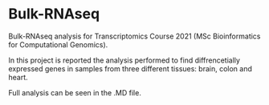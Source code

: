 # Bulk-RNAseq
 Bulk-RNAseq analysis for Transcriptomics Course 2021 (MSc Bioinformatics for Computational Genomics).

 In this project is reported the analysis performed to find diffrencetially expressed genes in samples from three different tissues: brain, colon and heart.

 Full analysis can be seen in the .MD file.


